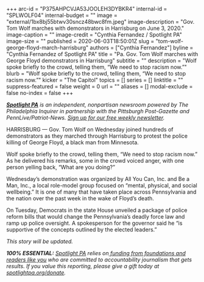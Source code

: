 +++
arc-id = "P375AHPCVJA53JOOLEH3DYBKR4"
internal-id = "SPLWOLF04"
internal-budget = ""
image = "external/1bx8bj55btwv30sncz48bwc8fm.jpeg"
image-description = "Gov. Tom Wolf marches with demonstrators in Harrisburg on June 3, 2020."
image-caption = ""
image-credit = "Cynthia Fernandez / Spotlight PA"
image-size = ""
published = 2020-06-03T18:50:01Z
slug = "tom-wolf-george-floyd-march-harrisburg"
authors = ["Cynthia Fernandez"]
byline = "Cynthia Fernandez of Spotlight PA"
title = "Pa. Gov. Tom Wolf marches with George Floyd demonstrators in Harrisburg"
subtitle = ""
description = "Wolf spoke briefly to the crowd, telling them, “We need to stop racism now.”"
blurb = "Wolf spoke briefly to the crowd, telling them, “We need to stop racism now.”"
kicker = "The Capitol"
topics = []
series = []
linktitle = ""
suppress-featured = false
weight = 0
url = ""
aliases = []
modal-exclude = false
no-index = false
+++

<a href="https://www.spotlightpa.org/"><i><b>Spotlight PA</b></i></a><i> is an independent, nonpartisan newsroom powered by The Philadelphia Inquirer in partnership with the Pittsburgh Post-Gazette and PennLive/Patriot-News. </i><a href="https://www.spotlightpa.org/newsletters"><i>Sign up for our free weekly newsletter</i></a><i>.</i>

HARRISBURG — Gov. Tom Wolf on Wednesday joined hundreds of demonstrators as they marched through Harrisburg to protest the police killing of George Floyd, a black man from Minnesota.

Wolf spoke briefly to the crowd, telling them, “We need to stop racism now.” As he delivered his remarks, some in the crowd voiced anger, with one person yelling back, “What are you doing?”

Wednesday’s demonstration was organized by All You Can, Inc. and Be a Man, Inc., a local role-model group focused on “mental, physical, and social wellbeing.” It is one of many that have taken place across Pennsylvania and the nation over the past week in the wake of Floyd’s death.

On Tuesday, Democrats in the state House unveiled a package of police reform bills that would change the Pennsylvania’s deadly force law and ramp up police oversight. A spokesperson for the governor said he “is supportive of the concepts outlined by the elected leaders.”

<script src="https://www.spotlightpa.org/embed.js" async></script><div data-spl-embed-version="1" data-spl-src="https://www.spotlightpa.org/embeds/donate/"></div>


<i>This story will be updated.</i>

<i><b>100% ESSENTIAL:</b></i> <a href="https://www.spotlightpa.org/"><i>Spotlight PA</i></a><i> relies on</i><a href="https://www.spotlightpa.org/support"><i> funding from foundations and readers like you</i></a><i> who are committed to accountability journalism that gets results. If you value this reporting, please give a gift today at </i><a href="https://www.spotlightpa.org/donate"><i>spotlightpa.org/donate</i></a><i>.</i>
